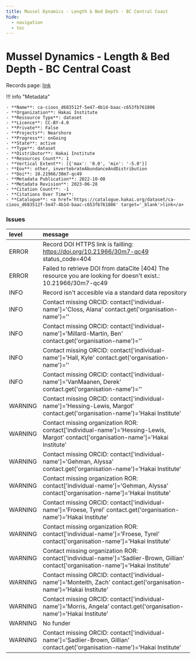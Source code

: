 ```yaml
---
title: Mussel Dynamics - Length & Bed Depth - BC Central Coast
hide:
  - navigation
  - toc
---
```


# Mussel Dynamics - Length & Bed Depth - BC Central Coast

Records page: <a href='https://catalogue.hakai.org/dataset/ca-cioos_d683512f-5e47-4b1d-baac-c653fb761806' target='_blank'>link</a>

<div id='map'></div>

!!! info "Metadata"
    
    - **Name**: ca-cioos_d683512f-5e47-4b1d-baac-c653fb761806 
    - **Organization**: Hakai Institute 
    - **Ressource Type**: dataset 
    - **Licence**: CC-BY-4.0 
    - **Private**: False 
    - **Projects**: Nearshore 
    - **Progress**: onGoing 
    - **State**: active 
    - **Type**: dataset 
    - **Distributor**: Hakai Institute 
    - **Resources Count**: 1 
    - **Vertical Extent**: [{'max': '0.0', 'min': '-5.0'}] 
    - **Eov**: other, invertebrateAbundanceAndDistribution 
    - **Doi**: 10.21966/30m7-qc49 
    - **Metadata Publication**: 2022-10-08 
    - **Metadata Revision**: 2023-06-28 
    - **Citation Count**: -1 
    - **Citations Over Time**:  
    - **Catalogue**: <a href='https://catalogue.hakai.org/dataset/ca-cioos_d683512f-5e47-4b1d-baac-c653fb761806' target='_blank'>link</a> 

### Issues

| level   | message                                                                                                                               |
|:--------|:--------------------------------------------------------------------------------------------------------------------------------------|
| ERROR   | Record DOI HTTPS link is failling: https://doi.org/10.21966/30m7-qc49 status_code=404                                                 |
| ERROR   | Failed to retrieve DOI from dataCite [404] The resource you are looking for doesn't exist.: 10.21966/30m7-qc49                        |
| INFO    | Record isn't accesible via a standard data repository                                                                                 |
| INFO    | Contact missing ORCID: contact['individual-name']='Closs, Alana' contact.get('organisation-name')=''                                  |
| INFO    | Contact missing ORCID: contact['individual-name']='Millard-Martin, Ben' contact.get('organisation-name')=''                           |
| INFO    | Contact missing ORCID: contact['individual-name']='Hall, Kyle' contact.get('organisation-name')=''                                    |
| INFO    | Contact missing ORCID: contact['individual-name']='VanMaanen, Derek' contact.get('organisation-name')=''                              |
| WARNING | Contact missing ORCID: contact['individual-name']='Hessing-Lewis, Margot' contact.get('organisation-name')='Hakai Institute'          |
| WARNING | Contact missing organization ROR:  contact['individual-name']='Hessing-Lewis, Margot' contact['organisation-name']='Hakai Institute'  |
| WARNING | Contact missing ORCID: contact['individual-name']='Gehman, Alyssa' contact.get('organisation-name')='Hakai Institute'                 |
| WARNING | Contact missing organization ROR:  contact['individual-name']='Gehman, Alyssa' contact['organisation-name']='Hakai Institute'         |
| WARNING | Contact missing ORCID: contact['individual-name']='Froese, Tyrel' contact.get('organisation-name')='Hakai Institute'                  |
| WARNING | Contact missing organization ROR:  contact['individual-name']='Froese, Tyrel' contact['organisation-name']='Hakai Institute'          |
| WARNING | Contact missing organization ROR:  contact['individual-name']='Sadlier-Brown, Gillian' contact['organisation-name']='Hakai Institute' |
| WARNING | Contact missing ORCID: contact['individual-name']='Monteith, Zach' contact.get('organisation-name')='Hakai Institute'                 |
| WARNING | Contact missing ORCID: contact['individual-name']='Morris, Angela' contact.get('organisation-name')='Hakai Institute'                 |
| WARNING | No funder                                                                                                                             |
| WARNING | Contact missing ORCID: contact['individual-name']='Sadlier-Brown, Gillian' contact.get('organisation-name')='Hakai Institute'         |

<script>
   document.addEventListener("DOMContentLoaded", function() {
    var map = L.map('map').setView([51.505, -125.09], 5);
    L.tileLayer('https://tile.openstreetmap.org/{z}/{x}/{y}.png', {
        maxZoom: 19,
        attribution: '&copy; <a href="http://www.openstreetmap.org/copyright">OpenStreetMap</a>'
    }).addTo(map);
    var geojsonFeature = {
        "type": "Feature",
        "properties": {
            "name" : "Mussel Dynamics - Length & Bed Depth - BC Central Coast"
        },
        "geometry": {'type': 'Polygon', 'coordinates': [[[-128.2, 51.63], [-128.1, 51.63], [-128.1, 51.67], [-128.2, 51.67], [-128.2, 51.63]]]}
    }
    L.geoJSON(geojsonFeature).addTo(map);
   })
</script>